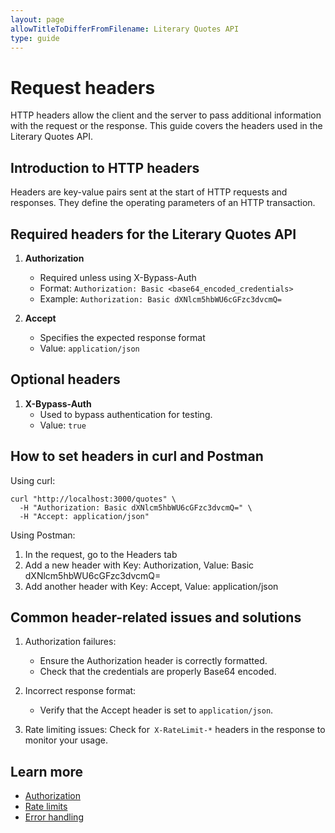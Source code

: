 ```yaml
---
layout: page
allowTitleToDifferFromFilename: Literary Quotes API
type: guide
---
```


# Request headers

HTTP headers allow the client and the server to pass additional information with the request or the response. This guide covers the headers used in the Literary Quotes API.

## Introduction to HTTP headers

Headers are key-value pairs sent at the start of HTTP requests and responses. They define the operating parameters of an HTTP transaction.

## Required headers for the Literary Quotes API

1. **Authorization**
   - Required unless using X-Bypass-Auth
   - Format: `Authorization: Basic <base64_encoded_credentials>`
   - Example: `Authorization: Basic dXNlcm5hbWU6cGFzc3dvcmQ=`

2. **Accept**
   - Specifies the expected response format
   - Value: `application/json`

## Optional headers

1. **X-Bypass-Auth**
   - Used to bypass authentication for testing.
   - Value: `true`

## How to set headers in curl and Postman

Using curl:

```shell
curl "http://localhost:3000/quotes" \
  -H "Authorization: Basic dXNlcm5hbWU6cGFzc3dvcmQ=" \
  -H "Accept: application/json"
```

Using Postman:

1. In the request, go to the Headers tab
2. Add a new header with Key: Authorization, Value: Basic dXNlcm5hbWU6cGFzc3dvcmQ=
3. Add another header with Key: Accept, Value: application/json

## Common header-related issues and solutions

1. Authorization failures:
    - Ensure the Authorization header is correctly formatted.
    - Check that the credentials are properly Base64 encoded.

2. Incorrect response format:
    - Verify that the Accept header is set to `application/json`.

3. Rate limiting issues:
    Check for` X-RateLimit-*` headers in the response to monitor your usage.

## Learn more

- [Authorization](./guides/authorization.md)
- [Rate limits](./guides/rate-limits.md)
- [Error handling](./guides/error-handling.md)
